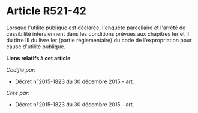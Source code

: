 # Article R521-42

Lorsque l'utilité publique est déclarée, l'enquête parcellaire et l'arrêté de cessibilité interviennent dans les conditions
prévues aux chapitres Ier et II du titre III du livre Ier (partie réglementaire) du code de l'expropriation pour cause
d'utilité publique.

**Liens relatifs à cet article**

_Codifié par_:

  - Décret n°2015-1823 du 30 décembre 2015 - art.

_Créé par_:

  - Décret n°2015-1823 du 30 décembre 2015 - art.
